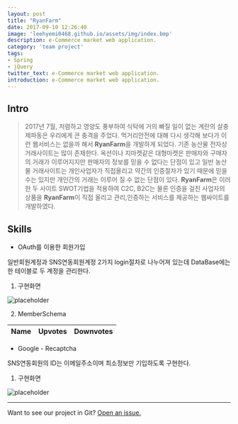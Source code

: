 ```yaml
---
layout: post
title: "RyanFarm"
date: 2017-09-10 12:26:40
image: 'leehyemi0468.github.io/assets/img/index.bmp'
description: e-Commerce market web application.
category: 'team project'
tags:
- Spring
- jQuery
twitter_text: e-Commerce market web application.
introduction: e-Commerce market web application.
---
```


## Intro
>   2017년 7월, 저렴하고 영양도 풍부하여 식탁에 거의 빠질 일이 없는 계란의 살충제파동은 우리에게 큰 충격을 주었다. 먹거리안전에 대해 다시 생각해 보다가 이런 웹서비스는 없을까 해서 **RyanFarm**을 개발하게 되었다. 기존 농산물 전자상거래사이트는 많이 존재한다. 옥션이나 지마켓같은 대형마켓은 판매자와 구매자의 거래가 이루어지지만 판매자의 정보를 믿을 수 없다는 단점이 있고 일반 농산물 거래사이트는 개인사업자가 직접올리고 약간의 인증절차가 있기 때문에 믿을 수는 있지만 개인간의 거래는 이루어 질 수 없는 단점이 있다. **RyanFarm**은 이러한 두 사이트 SWOT기법을 적용하여 C2C, B2C는 물론 인증을 걸친 사업자의 상품을 **RyanFarm**이 직접 올리고 관리,인증하는 서비스를 제공하는 웹싸이트를 개발하였다. 


## Skills
* OAuth를 이용한 회원가입 

 일반회원계정과 SNS연동회원계정 2가지 login절차로 나누어져 있는데 DataBase에는 한 테이블로 두 계정을 관리한다. 
 
 1. 구현화면 
 
 ![placeholder](https://leehyemi0468.github.io/assets/img/loginform.bmp "Large example image")
 
 2. MemberSchema
<table>
  <thead>
    <tr>
      <th>Name</th>
      <th>Upvotes</th>
      <th>Downvotes</th>
    </tr>
  </thead>
</table>



* Google - Recaptcha

SNS연동회원의  ID는 이메일주소이며 최소정보만 기입하도록 구현한다. 

1. 구현화면 

 ![placeholder](https://leehyemi0468.github.io/assets/img/joinform.bmp "Large example image")


-----

Want to see our project in Git? <a href="https://github.com/kyungso/Farm_Spring">Open an issue.</a>









